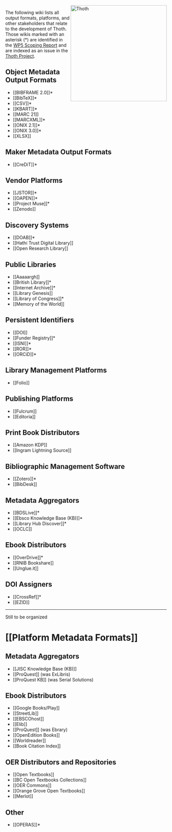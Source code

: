 <img src="https://punctumbooks.com/punctum/wp-content/uploads/2020/09/thoth-logo-latin.png" alt="Thoth" height="300" align="right"/>

The following wiki lists all output formats, platforms, and other stakeholders that relate to the development of Thoth. Those wikis marked with an asterisk (*) are identified in the [WP5 Scoping Report](https://copim.pubpub.org/pub/wp5-scoping-report-building-open-dissemination-system/) and are indexed as an issue in the [Thoth Project](https://github.com/thoth-pub/thoth/projects).

## Object Metadata Output Formats
* [[BIBFRAME 2.0]]*
* [[BibTeX]]*
* [[CSV]]*
* [[KBART]]*
* [[MARC 21]]
* [[MARCXML]]*
* [[ONIX 2.1]]*
* [[ONIX 3.0]]*
* [[XLSX]]

## Maker Metadata Output Formats

* [[CreDiT]]*

## Vendor Platforms

* [[JSTOR]]*
* [[OAPEN]]*
* [[Project Muse]]*
* [[Zenodo]]

## Discovery Systems

* [[DOAB]]*
* [[Hathi Trust Digital Library]]
* [[Open Research Library]]

## Public Libraries

* [[Aaaaargh]]
* [[British Library]]*
* [[Internet Archive]]*
* [[Library Genesis]]
* [[Library of Congress]]*
* [[Memory of the World]]

## Persistent Identifiers

* [[DOI]]
* [[Funder Registry]]*
* [[ISNI]]*
* [[ROR]]*
* [[ORCiD]]*

## Library Management Platforms

* [[Folio]]

## Publishing Platforms

* [[Fulcrum]]
* [[Editoria]]

## Print Book Distributors

* [[Amazon KDP]]
* [[Ingram Lightning Source]]

## Bibliographic Management Software

* [[Zotero]]*
* [[BibDesk]]

## Metadata Aggregators

* [[BDSLive]]*
* [[Ebsco Knowledge Base (KB)]]*
* [[Library Hub Discover]]*
* [[OCLC]]

## Ebook Distributors

* [[OverDrive]]*
* [[RNIB Bookshare]]
* [[Unglue.it]]


## DOI Assigners

* [[CrossRef]]*
* [[EZID]]

***
Still to be organized
# [[Platform Metadata Formats]]



## Metadata Aggregators

* [[JISC Knowledge Base (KB)]]
* [[ProQuest]] (was ExLibris)
* [[ProQuest KB]] (was Serial Solutions)

## Ebook Distributors

* [[Google Books/Play]]
* [[StreetLib]]
* [[EBSCOhost]]
* [[Elib]]
* [[ProQuest]] (was Ebrary)
* [[OpenEdition Books]]
* [[Worldreader]]
* [[Book Citation Index]]

## OER Distributors and Repositories

* [[Open Textbooks]]
* [[BC Open Textbooks Collections]]
* [[OER Commons]]
* [[Orange Grove Open Textbooks]]
* [[Merlot]]

## Other


* [[OPERAS]]*



